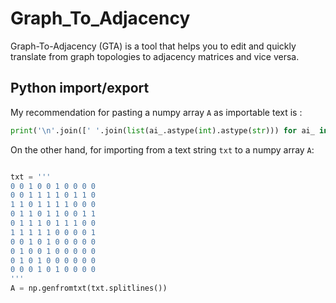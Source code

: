 # Graph_To_Adjacency
Graph-To-Adjacency (GTA) is a tool that helps you to edit and quickly translate from graph topologies to adjacency matrices and vice versa.


## Python import/export
My recommendation for pasting a numpy array `A` as importable text is :
```python
print('\n'.join([' '.join(list(ai_.astype(int).astype(str))) for ai_ in list(A)]))
```


On the other hand, for importing from a text string `txt` to a numpy array `A`:
```python

txt = '''
0 0 1 0 0 1 0 0 0 0
0 0 1 1 1 1 0 1 1 0
1 1 0 1 1 1 1 0 0 0
0 1 1 0 1 1 0 0 1 1
0 1 1 1 0 1 1 1 0 0
1 1 1 1 1 0 0 0 0 1
0 0 1 0 1 0 0 0 0 0
0 1 0 0 1 0 0 0 0 0
0 1 0 1 0 0 0 0 0 0
0 0 0 1 0 1 0 0 0 0
'''
A = np.genfromtxt(txt.splitlines())
```
